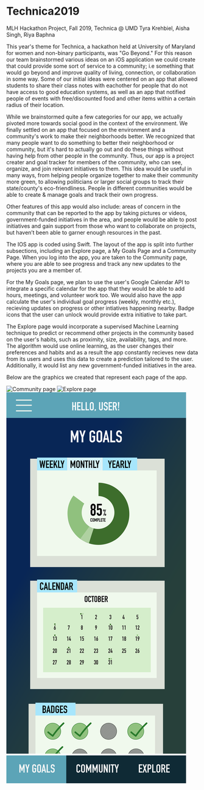# Technica2019
MLH Hackathon Project, Fall 2019, Technica @ UMD
Tyra Krehbiel, Aisha Singh, Riya Baphna

This year's theme for Technica, a hackathon held at University of Maryland for women and non-binary participants, 
was "Go Beyond." For this reason our team brainstormed various ideas on an iOS application we could create that could
provide some sort of service to a community; i.e something that would go beyond and improve quality of living, connection, or collaboration in some way. Some of our initial ideas were centered on an app that allowed students 
to share their class notes with eachother for people that do not have access to good education systems, as well as an 
app that notified people of events with free/discounted food and other items within a certain radius of their location.

While we brainstormed quite a few categories for our app, we actually pivoted more towards social good in the context of the environment. We finally settled on an app that focused on the environment and a community's work to make their neighborhoods better. We recognized that many people want to do something to better their neighborhood or community, but it's hard to actually go out and do these things without having help from other people in the community. Thus, our app is a project creater and goal tracker for members of the community, who can see, organize, and join relevant initiatives to them. This idea would be useful in many ways, from helping people organize together to make their community more green, to allowing politicians or larger social groups to track their state/county's eco-friendliness. People in different communities would be able to create & manage goals and track their own progress.

Other features of this app would also include: areas of concern in the community that can be reported to the app by taking pictures or videos, government-funded initiatives in the area, and people would be able to post initiatives and gain support 
from those who want to collaborate on projects, but haven’t been able to garner enough resources in the past.
 
The IOS app is coded using Swift. The layout of the app is split into further subsections, including an Explore page, a My Goals Page and a Community Page. When you log into the app, you are taken to the Community page, where you are able to see progress and track any new updates to the projects you are a member of.

For the My Goals page, we plan to use the user's Google Calendar API to integrate a specific calendar for the app that they would be able to add hours, meetings, and volunteer work too. We would also have the app calculate the user's individual goal progress (weekly, monthly etc.), recieving updates on progress or other intiatives happening nearby. Badge icons that the user can unlock would provide extra initiative to take part.

The Explore page would incorporate a supervised Machine Learning technique to predict or recommend other projects in the community based on the user's habits, such as proximity, size, availability, tags, and more. The algorithm would use online learning, as the user changes their preferences and habits and as a result the app constantly recieves new data from its users and uses this data to create a prediction tailored to the user. Additionally, it would list any new government-funded initiatives in the area.

Below are the graphics we created that represent each page of the app.


![Community page](https://raw.githubusercontent.com/tyrakrehbiel/Technica2019/master/community_page.png)
![Explore page](https://raw.githubusercontent.com/tyrakrehbiel/Technica2019/master/explore_page.png)
![My Goals page](https://raw.githubusercontent.com/tyrakrehbiel/Technica2019/master/my_goals.png)



